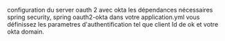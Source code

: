 configuration du server oauth 2 avec okta
les dépendances nécessaires spring security, spring oauth2-okta
dans votre application.yml vous définissez les parametres d'authentification tel
que client Id de ok et votre okta domain.